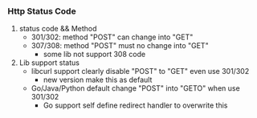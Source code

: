### Http Status Code
1. status code && Method
    * 301/302: method "POST" can change into "GET"
    * 307/308: method "POST" must no change into "GET"
        * some lib not support 308 code
2. Lib support status
    * libcurl support clearly disable "POST" to "GET" even use 301/302
        * new version make this as default
    * Go/Java/Python default change "POST" into "GETO" when use 301/302
        * Go support self define redirect handler to overwrite this
